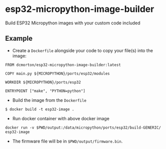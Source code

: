 # esp32-micropython-image-builder
Build ESP32 Micropython images with your custom code included

## Example
- Create a `Dockerfile` alongside your code to copy your file(s) into the image:

```
FROM dcmorton/esp32-micropython-image-builder:latest

COPY main.py ${MICROPYTHON}/ports/esp32/modules

WORKDIR ${MICROPYTHON}/ports/esp32

ENTRYPOINT ["make", "PYTHON=python"]
```

- Build the image from the `Dockerfile`
```
$ docker build -t esp32-image .
```

- Run docker container with above docker image
```
docker run -v $PWD/output:/data/micropython/ports/esp32/build-GENERIC/ esp32-image
```

- The firmware file will be in `$PWD/output/firmware.bin`.

